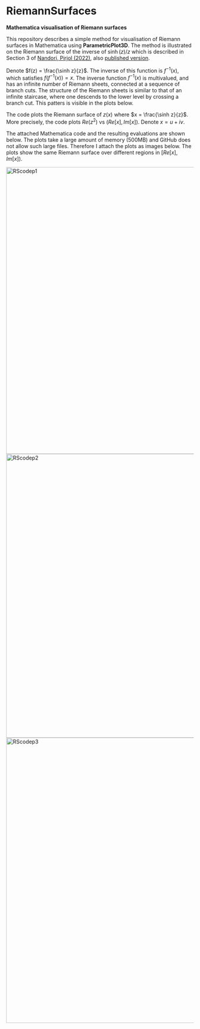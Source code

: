 # RiemannSurfaces
**Mathematica visualisation of Riemann surfaces**

This repository describes a simple method for visualisation of Riemann surfaces in Mathematica using **ParametricPlot3D**. The method is illustrated on the Riemann surface of the inverse of $\sinh(z)/z$ which is described in Section 3 of [Nandori, Pirjol (2022)](https://arxiv.org/abs/2209.09412), also [published version](https://www.sciencedirect.com/science/article/pii/S0377042721004404). 

Denote $f(z) = \frac{\sinh z}{z}$. The inverse of this function is $f^{-1}(x)$, which satisfies $f(f^{-1}(x))=x$. The inverse function $f^{-1}(x)$ is multivalued, and has an infinite number of Riemann sheets, connected at a sequence of branch cuts. The structure of the Riemann sheets is similar to that of an infinite staircase, where one descends to the lower level by crossing a branch cut. This patters is visible in the plots below.

The code plots the Riemann surface of $z(x)$ where $x = \frac{\sinh z}{z}$. More precisely, the code plots $Re(z^2)$ vs $(Re[x],Im[x])$. Denote $x=u+i v$.

The attached Mathematica code and the resulting evaluations are shown below. The plots take a large amount of memory (500MB) and GitHub does not allow such large files. Therefore I attach the plots as images below. The plots show the same Riemann surface over different regions in $[Re[x],Im[x])$.

<img width="771" alt="RScodep1" src="https://github.com/user-attachments/assets/1f5ad881-1ebd-4f53-883c-9de0eff82b26" />
<img width="763" alt="RScodep2" src="https://github.com/user-attachments/assets/dde96093-69e6-4c3c-8779-e4fef8316742" />
<img width="767" alt="RScodep3" src="https://github.com/user-attachments/assets/17a9bea8-fa32-4813-80b9-9c58401cfb4f" />



